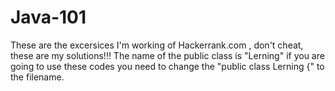 # Java-101

These are the excersices I'm working of Hackerrank.com , don't cheat, these are my solutions!!!   The name of the public class is "Lerning"  if you are going to use these codes you need to change the "public class Lerning {"  to the filename.
